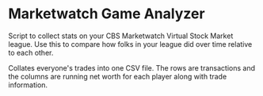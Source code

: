 # Marketwatch Game Analyzer

Script to collect stats on your CBS Marketwatch Virtual Stock Market league. Use this to compare how folks in your league did over time relative to each other.

Collates everyone's trades into one CSV file. The rows are transactions and the columns are running net worth for each player along with trade information.
